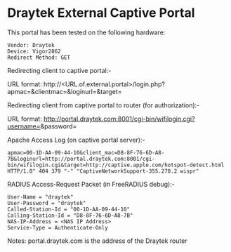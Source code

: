 # Draytek External Captive Portal

This portal has been tested on the following hardware:

```
Vendor: Draytek
Device: Vigor2862
Redirect Method: GET
```

Redirecting client to captive portal:-

URL format: http://<URL.of.external.portal>/login.php?apmac=<AP MAC>&clientmac=<Client MAC>&loginurl=<URL to which username password should be sent>&target=<URL which client was accessing>

Redirecting client from captive portal to router (for authorization):-

URL format: http://portal.draytek.com:8001/cgi-bin/wifilogin.cgi?username=<username>&password=<password>

Apache Access Log (on captive portal server):-
```
apmac=00-1D-AA-09-44-10&client_mac=D8-8F-76-6D-A8-7B&loginurl=http://portal.draytek.com:8001/cgi-bin/wifilogin.cgi&target=http://captive.apple.com/hotspot-detect.html HTTP/1.0" 404 379 "-" "CaptiveNetworkSupport-355.270.2 wispr"
```
RADIUS Access-Request Packet (in FreeRADIUS debug):-
```
User-Name = "draytek"
User-Password = "draytek"
Called-Station-Id = "00-1D-AA-09-44-10"
Calling-Station-Id = "D8-8F-76-6D-A8-7B"
NAS-IP-Address = <NAS IP Address>
Service-Type = Authenticate-Only
```
Notes: portal.draytek.com is the address of the Draytek router
